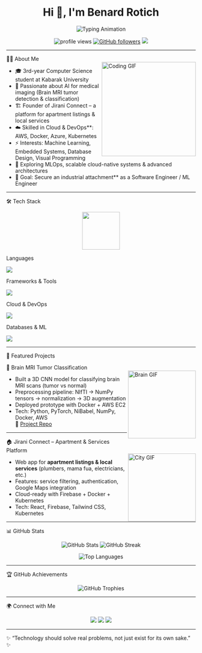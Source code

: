 <!-- Profile README -->

<h1 align="center">Hi 👋, I'm Benard Rotich</h1>  

<p align="center">
  <img src="https://readme-typing-svg.herokuapp.com?font=Fira+Code&weight=600&size=22&pause=1000&color=1E90FF&center=true&vCenter=true&width=600&lines=Computer+Science+Student;AI+%26+Machine+Learning+Enthusiast;Cloud+%26+DevOps+Engineer;Software+Engineer+in+Progress;Always+Learning+New+Tech" alt="Typing Animation" />
</p>

<p align="center">  
  <img src="https://komarev.com/ghpvc/?username=your-username&label=Profile%20Views&color=blue&style=flat" alt="profile views"/>  
  <a href="https://github.com/your-username?tab=followers"><img src="https://img.shields.io/github/followers/your-username?label=Followers&style=social" alt="GitHub followers"></a>  
  <img src="https://img.shields.io/badge/Status-Open%20to%20Attachment-green" />  
</p>  

---

 👨‍💻 About Me  
<img align="right" alt="Coding GIF" src="https://media.giphy.com/media/du3J3cXyzhj75IOgvA/giphy.gif" width="250"/>  

- 🎓 3rd-year Computer Science student at Kabarak University  
- 🧠 Passionate about AI for medical imaging (Brain MRI tumor detection & classification)  
- 🏗️ Founder of Jirani Connect – a platform for apartment listings & local services 
- ☁️ Skilled in Cloud & DevOps**: AWS, Docker, Azure, Kubernetes  
- ⚡ Interests: Machine Learning, Embedded Systems, Database Design, Visual Programming
- 🚀 Exploring MLOps, scalable cloud-native systems & advanced architectures  
- 🎯 Goal: Secure an industrial attachment** as a Software Engineer / ML Engineer  

---

 🛠️ Tech Stack  

<p align="center">  
  <img src="https://media.giphy.com/media/WUlplcMpOCEmTGBtBW/giphy.gif" width="100">  
</p>  

Languages 
<p>  
  <img src="https://skillicons.dev/icons?i=python,java,cpp,c,js,html,css" />  
</p>  

Frameworks & Tools 
<p>  
  <img src="https://skillicons.dev/icons?i=react,nodejs,firebase,flask,tailwind,git,github,docker,kubernetes" />  
</p>  

Cloud & DevOps
<p>  
  <img src="https://skillicons.dev/icons?i=aws,azure" />  
</p>  

Databases & ML  
<p>  
  <img src="https://skillicons.dev/icons?i=mysql,postgresql,tensorflow,pytorch" />  
</p>  

---

 🚀 Featured Projects  

 🧠 Brain MRI Tumor Classification  
<img align="right" alt="Brain GIF" src="https://media.giphy.com/media/v1.Y2lkPTc5MGI3NjExOWxieTg2N3U3eGU4bWR2d3dodWZvNG5haTNjemt6MWN2Z3RzbHBnYSZlcD12MV9naWZzX3NlYXJjaCZjdD1n/l41Ys8cBPbB6xANu8/giphy.gif" width="180"/>  

- Built a 3D CNN model for classifying brain MRI scans (tumor vs normal)  
- Preprocessing pipeline: NIfTI → NumPy tensors → normalization → 3D augmentation  
- Deployed prototype with Docker + AWS EC2 
- Tech: Python, PyTorch, NiBabel, NumPy, Docker, AWS  
🔗 [Project Repo](#)  

---

🏠 Jirani Connect – Apartment & Services Platform  
<img align="right" alt="City GIF" src="https://media.giphy.com/media/v1.Y2lkPTc5MGI3NjExMDcwZnoxM3g0NmNxY21hNjM1NnRhcXd4dGk2NGNjbDViMXhuNHFzYyZlcD12MV9naWZzX3NlYXJjaCZjdD1n/pX4qCZekYXTYQ/giphy.gif" width="180"/>  

- Web app for **apartment listings & local services** (plumbers, mama fua, electricians, etc.)  
- Features: service filtering, authentication, Google Maps integration  
- Cloud-ready with Firebase + Docker + Kubernetes
- Tech: React, Firebase, Tailwind CSS, Kubernetes  

---



 📊 GitHub Stats  

<p align="center">  
  <img src="https://github-readme-stats.vercel.app/api?username=benard-kimutaii&show_icons=true&theme=tokyonight" alt="GitHub Stats" />  
  <img src="https://github-readme-streak-stats.herokuapp.com/?user=benard-kimutaii&theme=tokyonight" alt="GitHub Streak" />  
</p>  

<p align="center">  
  <img src="https://github-readme-stats.vercel.app/api/top-langs/?username=benard-kimutaii&layout=compact&theme=tokyonight" alt="Top Languages" />  
</p>  

---

 🏆 GitHub Achievements  

<p align="center">  
  <img src="https://github-profile-trophy.vercel.app/?username=benard-kimutaii&theme=darkhub&no-frame=true&row=1&column=6" alt="GitHub Trophies" />  
</p>  

---

🌍 Connect with Me  

<p align="center">  
  <a href="https://linkedin.com/in/benard-rotich-030528211" target="_blank"><img src="https://img.shields.io/badge/LinkedIn-blue?logo=linkedin&logoColor=white" /></a>  
  <a href="mailto:bbnrdkm@gmail.com"><img src="https://img.shields.io/badge/Email-D14836?logo=gmail&logoColor=white" /></a>  
  <a href="https://github.com/benard-kimutaii"><img src="https://img.shields.io/badge/GitHub-100000?logo=github&logoColor=white" /></a>  
</p>  

---

✨ “Technology should solve real problems, not just exist for its own sake.” ✨  
